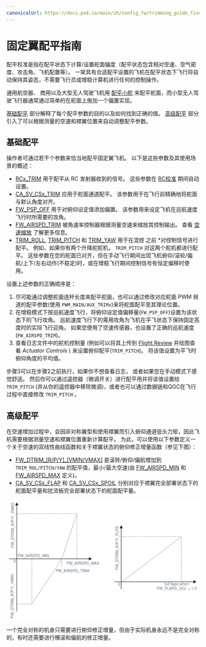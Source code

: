 ```yaml
---
canonicalUrl: https://docs.px4.io/main/zh/config_fw/trimming_guide_fixedwing
---
```


# 固定翼配平指南

配平校准是指在配平状态下计算/设置舵面偏度（配平状态包含相对空速、空气密度、攻击角、飞机配置等）。 一架具有合适配平设置的飞机在配平状态下飞行将自动保持其姿态，不需要飞行员或增稳计算机进行任何的控制操作。

通用航空器、 商用以及大型无人驾驶飞机用 [配平小舵](https://en.wikipedia.org/wiki/Trim_tab) 来配平舵面，而小型无人驾驶飞行器通常通过简单的在舵面上施加一个偏置实现。

[基础配平](#basic-trimming) 部分解释了每个配平参数的目的以及如何找到正确的值。 [高级配平](#advanced-trimming) 部分引入了可以根据测量的空速和襟翼位置来自动调整配平参数。

## 基础配平

操作者可通过若干个参数来恰当地配平固定翼飞机。 以下是这些参数及其使用场景的概述：

- [RCx_TRIM](../advanced_config/parameter_reference.md#RC1_TRIM) 用于配平从 RC 发射器收到的信号。 这些参数在 [RC校准](../config/radio.md) 期间自动设置。
- [CA_SV_CSx_TRIM](../advanced_config/parameter_reference.md#CA_SV_CS0_TRIM) 应用于舵面通道配平。 该参数用于在飞行前精确地将舵面与默认角度对齐。
- [FW_PSP_OFF](../advanced_config/parameter_reference.md#FW_PSP_OFF) 用于对俯仰设定值添加偏置。 该参数用来设定飞机在巡航速度飞行时所需要的攻角。
- [FW_AIRSPD_TRIM](../advanced_config/parameter_reference.md#FW_AIRSPD_TRIM) 被角速率控制器根据测量空速来缩放其控制输出。 查看 [空速缩放](../flight_stack/controller_diagrams.md#airspeed-scaling) 了解更多信息。
- [TRIM_ROLL](../advanced_config/parameter_reference.md#TRIM_ROLL), [TRIM_PITCH](../advanced_config/parameter_reference.md#TRIM_PITCH) 和 [TRIM_YAW](../advanced_config/parameter_reference.md#TRIM_YAW) 用于在混控</em> 之前 *对控制信号进行配平。 例如，如果你有两个升降舵舵机， `TRIM_PITCH` 对这两个舵机都进行配平。 这些参数在您的舵面已对齐，但在手动飞行期间出现飞机俯仰/滚轮/偏航/上下/左右动作(不稳定)时，或在增稳飞行期间控制信号有恒定偏移时使用。</p></li> </ul>

设置上述参数的正确顺序是：

1. 尽可能通过调整舵面连杆长度来配平舵面，也可以通过修改对应舵面 PWM 频道的配平参数(使用 `PWM_MAIN/AUX_TRIMx`)来将舵面配平至其理论位置。
1. 在增稳模式下按巡航速度飞行，将俯仰设定值偏移量(`FW_PSP_OFF`)设置为该状态下的飞行攻角。 巡航速度飞行下的需用攻角为飞机在平飞状态下保持固定高度时的实际飞行迎角。 如果您使用了空速传感器，也设置了正确的巡航速度(`FW_AIRSPD_TRIM`)。
1. 查看日志文件中的舵机控制量 (例如可以将其上传到 [Flight Review](https://logs.px4.io) 并绘图查看 *Actuator Controls* ) 来设置俯仰配平(`TRIM_PITCH`)。 将该值设置为平飞时俯仰角度的平均值。

步骤3可以在步骤2之前执行，如果你不想查看日志， 或者如果您在手动模式下感觉舒适。 然后你可以通过遥控器（微调开关）进行配平用并将该值设置给 `TRIM_PITCH` (并从你的遥控器中移除微调)，或者也可以通过数据链和QGC在飞行过程中直接修改 `TRIM_PITCH` 。

## 高级配平

在空速增加过程中，会因非对称翼型和使用襟翼而引入俯仰通道低头力矩，因此飞机需要根据测量空速和襟翼位置重新计算配平。 为此，可以使用以下参数定义一个关于空速的双线性曲线函数和关于襟翼状态的俯仰修正增量函数（参见下图）：

- [FW\_DTRIM\_\[R/P/Y\]_\[VMIN/VMAX\]](../advanced_config/parameter_reference.md#FW_DTRIM_R_VMIN) 是滚转/俯仰/偏航增加到 `TRIM_ROL/PITCH/YAW` 的配平值，最小/最大空速(由 [FW_AIRSPD_MIN](../advanced_config/parameter_reference.md#FW_AIRSPD_MIN) 和 [FW_AIRSPD_MAX](../advanced_config/parameter_reference.md#FW_AIRSPD_MAX) 定义)。
- [CA_SV_CSx_FLAP](../advanced_config/parameter_reference.md#CA_SV_CS0_FLAP) 和 [CA_SV_CSx_SPOIL](../advanced_config/parameter_reference.md#CA_SV_CS0_SPOIL) 分别对应于襟翼完全部署状态下的舵面配平量和扰流板完全部署状态下的舵面配平量。

![Dtrim Curve](../../assets/config/fw/fixedwing_dtrim.png) <!-- The drawing is on draw.io: https://drive.google.com/file/d/15AbscUF1kRdWMh8ONcCRu6QBwGbqVGfl/view?usp=sharing
Request access from dev team. -->

一个完全对称的机身只需要进行俯仰修正增量，但由于实际机身永远不是完全对称的，有时还需要进行横滚和偏航的修正增量。 

